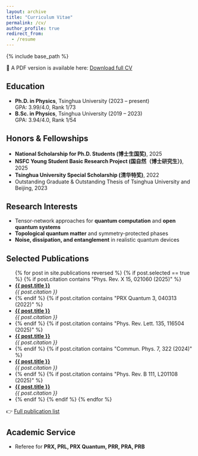 ```yaml
---
layout: archive
title: "Curriculum Vitae"
permalink: /cv/
author_profile: true
redirect_from:
  - /resume
---
```


{% include base_path %}

📄 A PDF version is available here: [Download full CV](../assets/CV.pdf)

## Education
- **Ph.D. in Physics**, Tsinghua University (2023 – present)  
  GPA: 3.99/4.0, Rank 1/73  
- **B.Sc. in Physics**, Tsinghua University (2019 – 2023)  
  GPA: 3.94/4.0, Rank 1/54  

## Honors & Fellowships
- **National Scholarship for Ph.D. Students (博士生国奖)**, 2025  
- **NSFC Young Student Basic Research Project (国自然（博士研究生）)**, 2025  
- **Tsinghua University Special Scholarship (清华特奖)**, 2022  
- Outstanding Graduate & Outstanding Thesis of Tsinghua University and Beijing, 2023  

## Research Interests
- Tensor-network approaches for **quantum computation** and **open quantum systems**  
- **Topological quantum matter** and symmetry-protected phases  
- **Noise, dissipation, and entanglement** in realistic quantum devices  

## Selected Publications
<ul>
{% for post in site.publications reversed %}
  {% if post.selected == true %}
    {% if post.citation contains "Phys. Rev. X 15, 021060 (2025)" %}
      <li><b><a href="{{ post.paperurl }}">{{ post.title }}</a></b><br/>
      <i>{{ post.citation }}</i><br/><li>
    {% endif %}
    {% if post.citation contains "PRX Quantum 3, 040313 (2022)" %}
      <li><b><a href="{{ post.paperurl }}">{{ post.title }}</a></b><br/>
      <i>{{ post.citation }}</i><br/><li>
    {% endif %}
    {% if post.citation contains "Phys. Rev. Lett. 135, 116504 (2025)" %}
      <li><b><a href="{{ post.paperurl }}">{{ post.title }}</a></b><br/>
      <i>{{ post.citation }}</i><br/><li>
    {% endif %}
    {% if post.citation contains "Commun. Phys. 7, 322 (2024)" %}
      <li><b><a href="{{ post.paperurl }}">{{ post.title }}</a></b><br/>
      <i>{{ post.citation }}</i><br/><li>
    {% endif %}
    {% if post.citation contains "Phys. Rev. B 111, L201108 (2025)" %}
      <li><b><a href="{{ post.paperurl }}">{{ post.title }}</a></b><br/>
      <i>{{ post.citation }}</i><br/><li>
    {% endif %}
  {% endif %}
{% endfor %}
</ul>

👉 [Full publication list](/publications)

## Academic Service
- Referee for **PRX, PRL, PRX Quantum, PRR, PRA, PRB**
